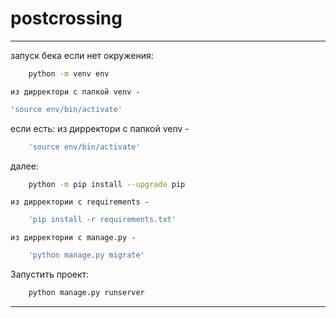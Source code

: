 # postcrossing
---
запуск бека
если нет окружения:
```bash
    python -m venv env
```    
    из дирректори с папкой venv -
```bash
'source env/bin/activate'
```
если есть:
    из дирректори с папкой venv - 
```bash
    'source env/bin/activate'
```
далее:
```bash
    python -m pip install --upgrade pip
```
    из дирректории с requirements - 
```bash
    'pip install -r requirements.txt'
```
    из дирректории с manage.py - 
```bash
    'python manage.py migrate'
```
Запустить проект:
```bash
    python manage.py runserver
```
---